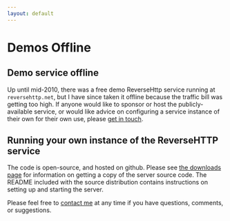 ```yaml
---
layout: default
---
```

# Demos Offline

## Demo service offline

Up until mid-2010, there was a free demo ReverseHttp service running
at `reversehttp.net`, but I have since taken it offline because the
traffic bill was getting too high. If anyone would like to sponsor or
host the publicly-available service, or would like advice on
configuring a service instance of their own for their own use, please
[get in
touch](mailto:tonygarnockjones+reversehttp@gmail.com?Subject=ReverseHTTP+Service).

## Running your own instance of the ReverseHTTP service

The code is open-source, and hosted on github. Please see [the
downloads page](download.html) for information on getting a copy of
the server source code. The README included with the source
distribution contains instructions on setting up and starting the
server.

Please feel free to [contact
me](mailto:tonygarnockjones+reversehttp@gmail.com) at any time if you
have questions, comments, or suggestions.
